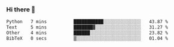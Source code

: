 ### Hi there 👋

<!--START_SECTION:waka-->

```txt
Python   7 mins          ███████████░░░░░░░░░░░░░░   43.87 %
Text     5 mins          ███████▓░░░░░░░░░░░░░░░░░   31.27 %
Other    4 mins          ██████░░░░░░░░░░░░░░░░░░░   23.82 %
BibTeX   0 secs          ▒░░░░░░░░░░░░░░░░░░░░░░░░   01.04 %
```

<!--END_SECTION:waka-->
